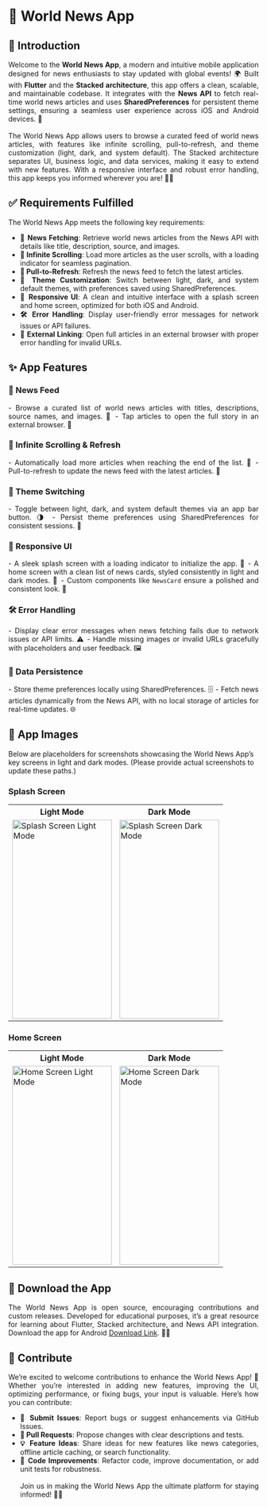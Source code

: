 # 📰 World News App

## 🌟 Introduction

<div style="text-align: justify">
Welcome to the <b>World News App</b>, a modern and intuitive mobile application designed for news enthusiasts to stay updated with global events! 🌍 Built with <b>Flutter</b> and the <b>Stacked architecture</b>, this app offers a clean, scalable, and maintainable codebase. It integrates with the <b>News API</b> to fetch real-time world news articles and uses <b>SharedPreferences</b> for persistent theme settings, ensuring a seamless user experience across iOS and Android devices. 📱
<br><br>
The World News App allows users to browse a curated feed of world news articles, with features like infinite scrolling, pull-to-refresh, and theme customization (light, dark, and system default). The Stacked architecture separates UI, business logic, and data services, making it easy to extend with new features. With a responsive interface and robust error handling, this app keeps you informed wherever you are! 📰✨
</div>

## ✅ Requirements Fulfilled

<div style="text-align: justify">
The World News App meets the following key requirements:

- <b>📰 News Fetching</b>: Retrieve world news articles from the News API with details like title, description, source, and images.
- <b>🔄 Infinite Scrolling</b>: Load more articles as the user scrolls, with a loading indicator for seamless pagination.
- <b>🔄 Pull-to-Refresh</b>: Refresh the news feed to fetch the latest articles.
- <b>🎨 Theme Customization</b>: Switch between light, dark, and system default themes, with preferences saved using SharedPreferences.
- <b>📱 Responsive UI</b>: A clean and intuitive interface with a splash screen and home screen, optimized for both iOS and Android.
- <b>🛠️ Error Handling</b>: Display user-friendly error messages for network issues or API failures.
- <b>🔗 External Linking</b>: Open full articles in an external browser with proper error handling for invalid URLs.
</div>

## ✨ App Features

### 📰 News Feed
<div style="text-align: justify">
- Browse a curated list of world news articles with titles, descriptions, source names, and images. 📰
- Tap articles to open the full story in an external browser. 🔗
</div>

### 🔄 Infinite Scrolling & Refresh
<div style="text-align: justify">
- Automatically load more articles when reaching the end of the list. 📜
- Pull-to-refresh to update the news feed with the latest articles. 🔄
</div>

### 🎨 Theme Switching
<div style="text-align: justify">
- Toggle between light, dark, and system default themes via an app bar button. 🌗
- Persist theme preferences using SharedPreferences for consistent sessions. 💾
</div>

### 📱 Responsive UI
<div style="text-align: justify">
- A sleek splash screen with a loading indicator to initialize the app. 🚀
- A home screen with a clean list of news cards, styled consistently in light and dark modes. 🧭
- Custom components like <code>NewsCard</code> ensure a polished and consistent look. 🎨
</div>

### 🛠️ Error Handling
<div style="text-align: justify">
- Display clear error messages when news fetching fails due to network issues or API limits. ⚠️
- Handle missing images or invalid URLs gracefully with placeholders and user feedback. 🖼️
</div>

### 💾 Data Persistence
<div style="text-align: justify">
- Store theme preferences locally using SharedPreferences. 🗄️
- Fetch news articles dynamically from the News API, with no local storage of articles for real-time updates. 🌐
</div>

## 📸 App Images

Below are placeholders for screenshots showcasing the World News App’s key screens in light and dark modes. (Please provide actual screenshots to update these paths.)

### Splash Screen
<table>
  <tr>
    <th>Light Mode</th>
    <th>Dark Mode</th>
  </tr>
  <tr>
    <td><img src="https://github.com/user-attachments/assets/1e7604e9-ade1-4ba3-8781-86a35dd07247" width="200" height="400" alt="Splash Screen Light Mode"></td>
    <td><img src="https://github.com/user-attachments/assets/c1ea967b-1836-45c3-9052-69c2b18426ca" width="200" height="400" alt="Splash Screen Dark Mode"></td>
    
  </tr>
</table>

### Home Screen
<table>
  <tr>
    <th>Light Mode</th>
    <th>Dark Mode</th>
  </tr>
  <tr>
    <td><img src="https://github.com/user-attachments/assets/e5d681db-509c-4b4d-be04-4292ec9164dd" width="200" height="400" alt="Home Screen Light Mode"></td>
    <td><img src="https://github.com/user-attachments/assets/61e8797f-7150-4d5b-9477-b4ee21ce41fd" width="200" height="400" alt="Home Screen Dark Mode"></td>
  </tr>
</table>

## 📲 Download the App

<div style="text-align: justify">
The World News App is open source, encouraging contributions and custom releases. Developed for educational purposes, it’s a great resource for learning about Flutter, Stacked architecture, and News API integration. Download the app for Android <a href="https://drive.google.com/file/d/1YGtGh1UYB68VCjhkxQf0tjVkEqhfyJCd/view?usp=drive_link">Download Link</a>. 📱📰
</div>

## 🤝 Contribute

<div style="text-align: justify">
We’re excited to welcome contributions to enhance the World News App! 🌟 Whether you’re interested in adding new features, improving the UI, optimizing performance, or fixing bugs, your input is valuable. Here’s how you can contribute:

- <b>🐛 Submit Issues</b>: Report bugs or suggest enhancements via GitHub Issues.
- <b>🔧 Pull Requests</b>: Propose changes with clear descriptions and tests.
- <b>💡 Feature Ideas</b>: Share ideas for new features like news categories, offline article caching, or search functionality.
- <b>📝 Code Improvements</b>: Refactor code, improve documentation, or add unit tests for robustness.
<br><br>
Join us in making the World News App the ultimate platform for staying informed! 📰🚀
</div>
